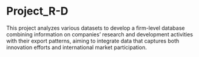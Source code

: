 # Project_R-D
This project analyzes various datasets to develop a firm-level database combining information on companies’ research and development activities with their export patterns, aiming to integrate data that captures both innovation efforts and international market participation.
